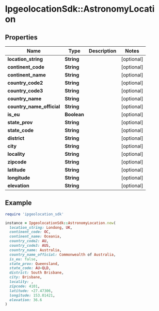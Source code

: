 # IpgeolocationSdk::AstronomyLocation

## Properties

| Name | Type | Description | Notes |
| ---- | ---- | ----------- | ----- |
| **location_string** | **String** |  | [optional] |
| **continent_code** | **String** |  | [optional] |
| **continent_name** | **String** |  | [optional] |
| **country_code2** | **String** |  | [optional] |
| **country_code3** | **String** |  | [optional] |
| **country_name** | **String** |  | [optional] |
| **country_name_official** | **String** |  | [optional] |
| **is_eu** | **Boolean** |  | [optional] |
| **state_prov** | **String** |  | [optional] |
| **state_code** | **String** |  | [optional] |
| **district** | **String** |  | [optional] |
| **city** | **String** |  | [optional] |
| **locality** | **String** |  | [optional] |
| **zipcode** | **String** |  | [optional] |
| **latitude** | **String** |  | [optional] |
| **longitude** | **String** |  | [optional] |
| **elevation** | **String** |  | [optional] |

## Example

```ruby
require 'ipgeolocation_sdk'

instance = IpgeolocationSdk::AstronomyLocation.new(
  location_string: Londong, UK,
  continent_code: OC,
  continent_name: Oceania,
  country_code2: AU,
  country_code3: AUS,
  country_name: Australia,
  country_name_official: Commonwealth of Australia,
  is_eu: false,
  state_prov: Queensland,
  state_code: AU-QLD,
  district: South Brisbane,
  city: Brisbane,
  locality: ,
  zipcode: 4101,
  latitude: -27.47306,
  longitude: 153.01421,
  elevation: 36.6
)
```

